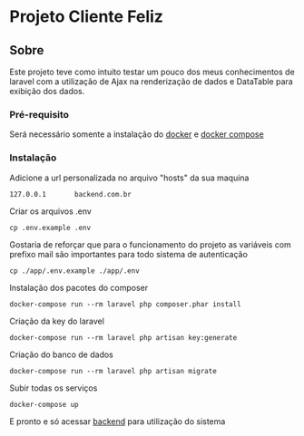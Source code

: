 # Projeto Cliente Feliz

## Sobre

Este projeto teve como intuito testar um pouco dos meus conhecimentos de laravel com a utilização de Ajax na renderização de dados e DataTable para exibição dos dados.

### Pré-requisito

Será necessário somente a instalação do [docker](https://docs.docker.com/engine/install/ubuntu/) e [docker compose](https://docs.docker.com/compose/install/)

### Instalação
Adicione a url personalizada no arquivo "hosts" da sua maquina
```
127.0.0.1       backend.com.br
```
Criar os arquivos .env
```
cp .env.example .env
```
Gostaria de reforçar que para o funcionamento do projeto as variáveis com prefixo mail são importantes para todo sistema de autenticação
```
cp ./app/.env.example ./app/.env
```
Instalação dos pacotes do composer
```
docker-compose run --rm laravel php composer.phar install
```
Criação da key do laravel
```
docker-compose run --rm laravel php artisan key:generate
```
Criação do banco de dados
```
docker-compose run --rm laravel php artisan migrate
```
Subir todas os serviços
```
docker-compose up
```
E pronto e só acessar [backend](http://backend.com.br) para utilização do sistema